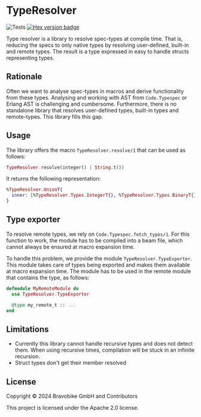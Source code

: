 # TypeResolver

![Tests](https://github.com/bravobike/type-resolver/actions/workflows/main.yaml/badge.svg)
[![Hex version badge](https://img.shields.io/hexpm/v/type-resolver.svg)](https://hex.pm/packages/type-resolver)

Type resolver is a library to resolve spec-types at compile time.
That is, reducing the specs to only native types by resolving user-defined,
built-in and remote types. The result is a type expressed in easy to
handle structs representing types.

## Rationale

Often we want to analyse spec-types in macros and derive functionality
from these types. Analysing and working with AST from `Code.Typespec` or
Erlang AST is challenging and cumbersome. Furthermore, there is no
standalone library that resolves user-defined types, built-in types and
remote-types. This library fills this gap.

## Usage

The library offers the macro `TypeResolver.resolve/1` that can be used
as follows:

```elixir
TypeResolver.resolve(integer() | String.t())
```

It returns the following representation:


```elixir
%TypeResolver.UnionT{
  inner: [%TypeResolver.Types.IntegerT{}, %TypeResolver.Types.BinaryT{}]
}
```

## Type exporter

To resolve remote types, we rely on `Code.Typespec.fetch_types/1`. For
this function to work, the module has to be compiled into a beam file,
which cannot always be ensured at macro expansion time.

To handle this problem, we provide the module `TypeResolver.TypeExporter`.
This module takes care of types being exported and makes them available
at macro expansion time. The module has to be used in the remote module
that contains the type, as follows: 

```elixir
defmodule MyRemoteModule do 
  use TypeResolver.TypeExporter

  @type my_remote_t :: ...
end
```

## Limitations

- Currently this library cannot handle recursive types and does not detect
  them. When using recursive times, compilation will be stuck in an infinite
  recursion.
- Struct types don't get their member resolved 

## License
Copyright © 2024 Bravobike GmbH and Contributors

This project is licensed under the Apache 2.0 license.
